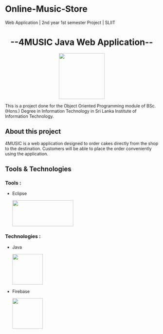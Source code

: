 # Online-Music-Store
Web Application |  2nd year 1st semester Project | SLIIT


<h1 align="center">--4MUSIC Java Web Application--</h1>

<p align="center">
 
  <img src="https://user-images.githubusercontent.com/87439553/143580939-5d2e3c06-8c5e-4397-a764-8c9d82c8060f.png" width="150" height="150"/>
</p>
<p>

  
  This is a project done for the Object Oriented Programming module of BSc.(Hons.) Degree in Information Technology in Sri Lanka Institute of Information Technology.
  
  </p>
  
  <h2>About this project</h2>
  4MUSIC is a web application designed to order cakes directly from the shop to the destination. Customers will be able to place the order conveniently using the application.
  
  <h2>Tools & Technologies</h2>
  
  <h3>Tools :</h3>
  
  - Eclipse
   
      <img src="https://www.pngkit.com/png/detail/346-3466362_eclipse-logo-eclipse-logo-transparent.png" width="200" height="85"/>
  
  <h3>Technologies :</h3>
    
  - Java
   
     <img src="https://user-images.githubusercontent.com/87439553/134557502-c829daaf-5554-42ed-b0a1-84f24b8ceedd.png" width="100" height="100"/>
  
  
  
  - Firebase
  
     <img src="https://icon2.cleanpng.com/20180609/ryh/kisspng-firebase-cloud-messaging-google-cloud-messaging-api-as-a-service-5b1bf782ac0ca2.2103995315285594907047.jpg"        width="100" height="100"/>



